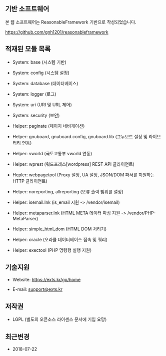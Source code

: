 ## 기반 소프트웨어

본 웹 소프트웨어는 ReasonableFramework 기반으로 작성되었습니다.

https://github.com/gnh1201/reasonableframework

## 적재된 모듈 목록

* System: base (시스템 기반)

* System: config (시스템 설정)

* System: database (데이터베이스)

* System: logger (로그)

* System: uri (URI 및 URL 제어)

* System: security (보안)

* Helper: paginate (페이지 네비게이션)

* Helper: gnuboard, gnuboard.config, gnuboard.lib (그누보드 설정 및 라이브러리 연동)

* Helper: vworld (국토교통부 vworld 연동)

* Helper: wprest (워드프레스[wordpress] REST API 클라이언트)

* Hepler: webpagetool (Proxy 설정, UA 설정, JSON/DOM 파서를 지원하는 HTTP 클라이언트)

* Helper: noreporting, allreporting (오류 출력 범위를 설정)

* Helper: isemail.lnk (is_email 지원 -> /vendor/isemail)

* Helper: metaparser.lnk (HTML META 데이터 파싱 지원 -> /vendor/PHP-MetaParser)

* Helper: simple_html_dom (HTML DOM 처리기)

* Helper: oracle (오라클 데이터베이스 접속 및 쿼리)

* Helper: exectool (PHP 명령행 실행 지원)

## 기술지원

* Website: https://exts.kr/go/home

* E-mail: support@exts.kr

## 저작권

* LGPL (별도의 오픈소스 라이센스 문서에 기입 요망)

## 최근변경

* 2018-07-22
